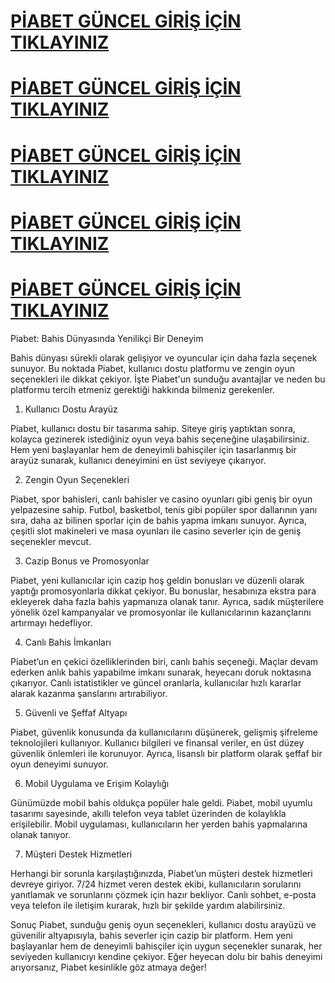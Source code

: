 # [PİABET GÜNCEL GİRİŞ İÇİN TIKLAYINIZ](https://xn--guncelgiri-n9b.com/kwwsv://489slldehw.frp)


# [PİABET GÜNCEL GİRİŞ İÇİN TIKLAYINIZ](https://xn--guncelgiri-n9b.com/kwwsv://489slldehw.frp)



# [PİABET GÜNCEL GİRİŞ İÇİN TIKLAYINIZ](https://xn--guncelgiri-n9b.com/kwwsv://489slldehw.frp)



# [PİABET GÜNCEL GİRİŞ İÇİN TIKLAYINIZ](https://xn--guncelgiri-n9b.com/kwwsv://489slldehw.frp)



# [PİABET GÜNCEL GİRİŞ İÇİN TIKLAYINIZ](https://xn--guncelgiri-n9b.com/kwwsv://489slldehw.frp)




Piabet: Bahis Dünyasında Yenilikçi Bir Deneyim

Bahis dünyası sürekli olarak gelişiyor ve oyuncular için daha fazla seçenek sunuyor. Bu noktada Piabet, kullanıcı dostu platformu ve zengin oyun seçenekleri ile dikkat çekiyor. İşte Piabet'un sunduğu avantajlar ve neden bu platformu tercih etmeniz gerektiği hakkında bilmeniz gerekenler.

1. Kullanıcı Dostu Arayüz

Piabet, kullanıcı dostu bir tasarıma sahip. Siteye giriş yaptıktan sonra, kolayca gezinerek istediğiniz oyun veya bahis seçeneğine ulaşabilirsiniz. Hem yeni başlayanlar hem de deneyimli bahisçiler için tasarlanmış bir arayüz sunarak, kullanıcı deneyimini en üst seviyeye çıkarıyor.

2. Zengin Oyun Seçenekleri

Piabet, spor bahisleri, canlı bahisler ve casino oyunları gibi geniş bir oyun yelpazesine sahip. Futbol, basketbol, tenis gibi popüler spor dallarının yanı sıra, daha az bilinen sporlar için de bahis yapma imkanı sunuyor. Ayrıca, çeşitli slot makineleri ve masa oyunları ile casino severler için de geniş seçenekler mevcut.

3. Cazip Bonus ve Promosyonlar

Piabet, yeni kullanıcılar için cazip hoş geldin bonusları ve düzenli olarak yaptığı promosyonlarla dikkat çekiyor. Bu bonuslar, hesabınıza ekstra para ekleyerek daha fazla bahis yapmanıza olanak tanır. Ayrıca, sadık müşterilere yönelik özel kampanyalar ve promosyonlar ile kullanıcılarının kazançlarını artırmayı hedefliyor.

4. Canlı Bahis İmkanları

Piabet’un en çekici özelliklerinden biri, canlı bahis seçeneği. Maçlar devam ederken anlık bahis yapabilme imkanı sunarak, heyecanı doruk noktasına çıkarıyor. Canlı istatistikler ve güncel oranlarla, kullanıcılar hızlı kararlar alarak kazanma şanslarını artırabiliyor.

5. Güvenli ve Şeffaf Altyapı

Piabet, güvenlik konusunda da kullanıcılarını düşünerek, gelişmiş şifreleme teknolojileri kullanıyor. Kullanıcı bilgileri ve finansal veriler, en üst düzey güvenlik önlemleri ile korunuyor. Ayrıca, lisanslı bir platform olarak şeffaf bir oyun deneyimi sunuyor.

6. Mobil Uygulama ve Erişim Kolaylığı

Günümüzde mobil bahis oldukça popüler hale geldi. Piabet, mobil uyumlu tasarımı sayesinde, akıllı telefon veya tablet üzerinden de kolaylıkla erişilebilir. Mobil uygulaması, kullanıcıların her yerden bahis yapmalarına olanak tanıyor.

7. Müşteri Destek Hizmetleri

Herhangi bir sorunla karşılaştığınızda, Piabet’un müşteri destek hizmetleri devreye giriyor. 7/24 hizmet veren destek ekibi, kullanıcıların sorularını yanıtlamak ve sorunlarını çözmek için hazır bekliyor. Canlı sohbet, e-posta veya telefon ile iletişim kurarak, hızlı bir şekilde yardım alabilirsiniz.

Sonuç
Piabet, sunduğu geniş oyun seçenekleri, kullanıcı dostu arayüzü ve güvenilir altyapısıyla, bahis severler için cazip bir platform. Hem yeni başlayanlar hem de deneyimli bahisçiler için uygun seçenekler sunarak, her seviyeden kullanıcıyı kendine çekiyor. Eğer heyecan dolu bir bahis deneyimi arıyorsanız, Piabet kesinlikle göz atmaya değer!
